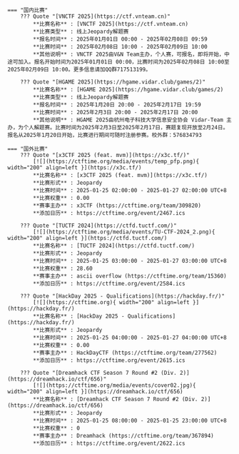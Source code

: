     === "国内比赛"
        ??? Quote "[VNCTF 2025](https://ctf.vnteam.cn)"  
            **比赛名称** : [VNCTF 2025](https://ctf.vnteam.cn)  
            **比赛类型** : 线上Jeopardy解题赛  
            **报名时间** : 2025年01月01日 00:00 - 2025年02月08日 09:59  
            **比赛时间** : 2025年02月08日 10:00 - 2025年02月09日 10:00  
            **其他说明** : VNCTF 2025由V&N Team主办，个人赛，可报名，即将开始，中途可加入。报名开始时间为2025年01月01日 00:00，比赛时间为2025年02月08日 10:00至2025年02月09日 10:00。更多信息请加QQ群717513199。  
            
        ??? Quote "[HGAME 2025](https://hgame.vidar.club/games/2)"  
            **比赛名称** : [HGAME 2025](https://hgame.vidar.club/games/2)  
            **比赛类型** : 线上Jeopardy解题赛  
            **报名时间** : 2025年1月20日 20:00 - 2025年2月17日 19:59  
            **比赛时间** : 2025年2月3日 20:00 - 2025年2月17日 20:00  
            **其他说明** : HGAME 2025由杭州电子科技大学信息安全协会 Vidar-Team 主办，为个人解题赛。比赛时间为2025年2月3日至2025年2月17日，赛题复现开放至2月24日。报名从2025年1月20日开始，比赛进行期间可随时注册参赛。校外群：576834793  
                
    === "国外比赛"
        ??? Quote "[x3CTF 2025 (feat. mvm)](https://x3c.tf/)"  
            [![](https://ctftime.org/media/events/temp_pfp.png){ width="200" align=left }](https://x3c.tf/)  
            **比赛名称** : [x3CTF 2025 (feat. mvm)](https://x3c.tf/)  
            **比赛形式** : Jeopardy  
            **比赛时间** : 2025-01-25 02:00:00 - 2025-01-27 02:00:00 UTC+8  
            **比赛权重** : 0.00  
            **赛事主办** : x3CTF (https://ctftime.org/team/309820)  
            **添加日历** : https://ctftime.org/event/2467.ics  
            
        ??? Quote "[TUCTF 2024](https://ctfd.tuctf.com/)"  
            [![](https://ctftime.org/media/events/TU-CTF-2024_2.png){ width="200" align=left }](https://ctfd.tuctf.com/)  
            **比赛名称** : [TUCTF 2024](https://ctfd.tuctf.com/)  
            **比赛形式** : Jeopardy  
            **比赛时间** : 2025-01-25 03:00:00 - 2025-01-27 03:00:00 UTC+8  
            **比赛权重** : 28.60  
            **赛事主办** : ascii overflow (https://ctftime.org/team/15360)  
            **添加日历** : https://ctftime.org/event/2584.ics  
            
        ??? Quote "[HackDay 2025 - Qualifications](https://hackday.fr/)"  
            [![](https://ctftime.org){ width="200" align=left }](https://hackday.fr/)  
            **比赛名称** : [HackDay 2025 - Qualifications](https://hackday.fr/)  
            **比赛形式** : Jeopardy  
            **比赛时间** : 2025-01-25 04:00:00 - 2025-01-27 04:00:00 UTC+8  
            **比赛权重** : 0.00  
            **赛事主办** : HackDayCTF (https://ctftime.org/team/277562)  
            **添加日历** : https://ctftime.org/event/2615.ics  
            
        ??? Quote "[Dreamhack CTF Season 7 Round #2 (Div. 2)](https://dreamhack.io/ctf/656)"  
            [![](https://ctftime.org/media/events/cover02.jpg){ width="200" align=left }](https://dreamhack.io/ctf/656)  
            **比赛名称** : [Dreamhack CTF Season 7 Round #2 (Div. 2)](https://dreamhack.io/ctf/656)  
            **比赛形式** : Jeopardy  
            **比赛时间** : 2025-01-25 08:00:00 - 2025-01-25 23:00:00 UTC+8  
            **比赛权重** : 0  
            **赛事主办** : Dreamhack (https://ctftime.org/team/367894)  
            **添加日历** : https://ctftime.org/event/2622.ics  
            